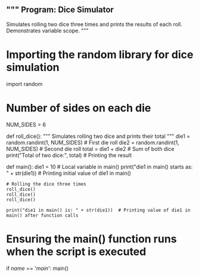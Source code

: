 """
Program: Dice Simulator
----------------------
Simulates rolling two dice three times and prints
the results of each roll. Demonstrates variable scope.
"""

# Importing the random library for dice simulation
import random

# Number of sides on each die
NUM_SIDES = 6

def roll_dice():
    """
    Simulates rolling two dice and prints their total
    """
    die1 = random.randint(1, NUM_SIDES)  # First die roll
    die2 = random.randint(1, NUM_SIDES)  # Second die roll
    total = die1 + die2  # Sum of both dice
    print("Total of two dice:", total)  # Printing the result

def main():
    die1 = 10  # Local variable in main()
    print("die1 in main() starts as: " + str(die1))  # Printing initial value of die1 in main()
    
    # Rolling the dice three times
    roll_dice()
    roll_dice()
    roll_dice()
    
    print("die1 in main() is: " + str(die1))  # Printing value of die1 in main() after function calls

# Ensuring the main() function runs when the script is executed
if _name_ == '_main_':
    main()